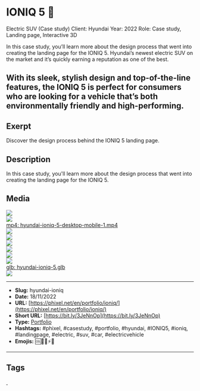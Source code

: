 # IONIQ 5 🚙
Electric SUV (Case study)
Client: Hyundai
Year: 2022
Role: Case study, Landing page, Interactive 3D

In this case study, you’ll learn more about the design process that went into creating the landing page for the IONIQ 5. Hyundai’s newest electric SUV on the market and it’s quickly earning a reputation as one of the best.

With its sleek, stylish design and top-of-the-line features, the IONIQ 5 is perfect for consumers who are looking for a vehicle that’s both environmentally friendly and high-performing.
------------
## Exerpt
Discover the design process behind the IONIQ 5 landing page.
## Description
In this case study, you&#039;ll learn more about the design process that went into creating the landing page for the IONIQ 5.
## Media
<img src="media/a58fa242/hyundai-ioniq-5-blender-visualstudio.jpg" loading="lazy"><br>
<img src="media/0ffd27f9/hyundai-ioniq-5-cover.jpg" loading="lazy"><br>
	<a href="media/bd491a79/hyundai-ioniq-5-desktop-mobile-1.mp4" target="_media">mp4: hyundai-ioniq-5-desktop-mobile-1.mp4</a><br>
<img src="media/30870a54/hyundai-ioniq-5-mobile-2.jpg" loading="lazy"><br>
<img src="media/e98d7712/hyundai-ioniq-5-mobile.jpg" loading="lazy"><br>
<img src="media/8fe2002c/hyundai-ioniq-5-tablet-2.jpg" loading="lazy"><br>
<img src="media/7aa89d4f/hyundai-ioniq-5-tablet.jpg" loading="lazy"><br>
<img src="media/0c1965b4/hyundai-ioniq-5-video-mobile.jpg" loading="lazy"><br>
<img src="media/0256a718/hyundai-ioniq-5-video.jpg" loading="lazy"><br>
	<a href="media/8706258d/hyundai-ioniq-5.glb" target="_media">glb: hyundai-ioniq-5.glb</a><br>
<img src="media/a3575c6a/cover-ioniq-5.jpg" loading="lazy"><br>

------------
- **Slug:** hyundai-ioniq
- **Date:** 18/11/2022
- **URL:** [https://phixel.net/en/portfolio/ioniq/](https://phixel.net/en/portfolio/ioniq/)
- **Short URL:** [https://bit.ly/3JeNnOp](https://bit.ly/3JeNnOp)
- **Type:** [Portfolio](#portfolio)
- **Hashtags:** #phixel, #casestudy, #portfolio, #hyundai, #IONIQ5, #ioniq, #landingpage, #electric, #suv, #car, #electricvehicle
- **Emojis:** 🆒🚙🔋⚡🌱

------------
## Tags
[ ](# )
